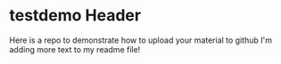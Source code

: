 # testdemo Header
Here is a repo to demonstrate how to upload your material to github
I'm adding more text to my readme file!
